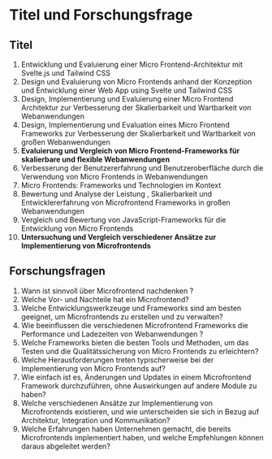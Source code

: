 # Titel und Forschungsfrage
## Titel

1. Entwicklung und Evaluierung einer Micro Frontend-Architektur mit Svelte.js und Tailwind CSS 
2. Design und Evaluierung von Micro Frontends anhand der Konzeption und Entwicklung einer Web App using Svelte und Tailwind CSS 
3. Design, Implementierung und Evaluierung einer Micro Frontend Architektur zur Verbesserung der Skalierbarkeit und Wartbarkeit von Webanwendungen 
4. Design, Implementierung und Evaluation eines Micro Frontend Frameworks zur Verbesserung der Skalierbarkeit und Wartbarkeit von großen Webanwendungen 
5. **Evaluierung und Vergleich von Micro Frontend-Frameworks für skalierbare und flexible Webanwendungen**
6. Verbesserung der Benutzererfahrung und Benutzeroberfläche durch die Verwendung von Micro Frontends in Webanwendungen
7. Micro Frontends: Frameworks und Technologien im Kontext
8. Bewertung und Analyse der Leistung , Skalierbarkeit und Entwicklererfahrung von Microfrontend     Frameworks in großen Webanwendungen
9. Vergleich und Bewertung von JavaScript-Frameworks für die Entwicklung von Micro Frontends
10. **Untersuchung und Vergleich verschiedener Ansätze zur Implementierung von Microfrontends**

## Forschungsfragen

1. Wann ist sinnvoll über Microfrontend nachdenken ?
2. Welche Vor- und Nachteile hat ein Microfrontend?
3. Welche Entwicklungswerkzeuge und Frameworks sind am besten geeignet, um Microfrontends zu erstellen und zu verwalten? 
4. Wie beeinflussen die verschiedenen Microfrontend Frameworks die Performance und Ladezeiten von Webanwendungen ?
5. Welche Frameworks bieten die besten Tools und Methoden, um das Testen und die Qualitätssicherung von Micro Frontends zu erleichtern?
6. Welche Herausforderungen treten typischerweise bei der Implementierung von Micro Frontends auf?
7. Wie einfach ist es, Änderungen und Updates in einem Microfrontend Framework durchzuführen, ohne Auswirkungen auf andere Module zu haben?
8. Welche verschiedenen Ansätze zur Implementierung von Microfrontends existieren, und wie unterscheiden sie sich in Bezug auf Architektur, Integration und Kommunikation?
9. Welche Erfahrungen haben Unternehmen gemacht, die bereits Microfrontends implementiert haben, und welche Empfehlungen können daraus abgeleitet werden?